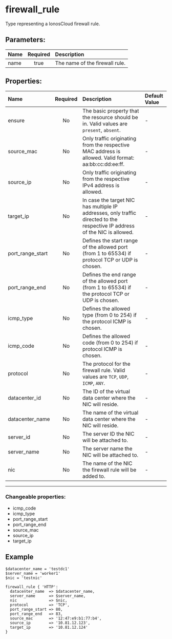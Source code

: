 # firewall_rule

Type representing a IonosCloud firewall rule.

## Parameters:

| Name | Required | Description |
| :--- | :-: | :--- |
| name | true | The name of the firewall rule.   |

## Properties:

| Name | Required | Description | Default Value |
| :--- | :-: | :--- | :--- |
| ensure | No | The basic property that the resource should be in.  Valid values are `present`, `absent`.  | - |
| source_mac | No | Only traffic originating from the respective MAC address is allowed. Valid format: aa:bb:cc:dd:ee:ff.   | - |
| source_ip | No | Only traffic originating from the respective IPv4 address is allowed.   | - |
| target_ip | No | In case the target NIC has multiple IP addresses, only traffic directed to the respective IP address of the NIC is allowed.   | - |
| port_range_start | No | Defines the start range of the allowed port (from 1 to 65534) if protocol TCP or UDP is chosen.   | - |
| port_range_end | No | Defines the end range of the allowed port (from 1 to 65534) if the protocol TCP or UDP is chosen.   | - |
| icmp_type | No | Defines the allowed type (from 0 to 254) if the protocol ICMP is chosen.   | - |
| icmp_code | No | Defines the allowed code (from 0 to 254) if protocol ICMP is chosen.   | - |
| protocol | No | The protocol for the firewall rule.  Valid values are `TCP`, `UDP`, `ICMP`, `ANY`.  | - |
| datacenter_id | No | The ID of the virtual data center where the NIC will reside.   | - |
| datacenter_name | No | The name of the virtual data center where the NIC will reside.   | - |
| server_id | No | The server ID the NIC will be attached to.   | - |
| server_name | No | The server name the NIC will be attached to.   | - |
| nic | No | The name of the NIC the firewall rule will be added to.   | - |
***


### Changeable properties:

* icmp_code
* icmp_type
* port_range_start
* port_range_end
* source_mac
* source_ip
* target_ip


## Example

```text
$datacenter_name = 'testdc1'
$server_name = 'worker1'
$nic = 'testnic'

firewall_rule { 'HTTP':
  datacenter_name  => $datacenter_name,
  server_name      => $server_name,
  nic              => $nic,
  protocol         => 'TCP',
  port_range_start => 80,
  port_range_end   => 83,
  source_mac       => '12:47:e9:b1:77:b4',
  source_ip        => '10.81.12.123',
  target_ip        => '10.81.12.124'
}

```
